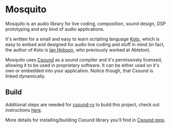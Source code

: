 Mosquito
===

Mosquito is an audio library for live coding, composition, sound design, DSP
prototyping and any kind of audio applications.

It's written for a small and easy to learn scripting language
[Koto](https://github.com/koto-lang/koto), which is easy to embed and designed
for audio live coding and stuff in mind (in fact, the author of Koto is 
[Ian Hobson](https://twitter.com/_hobson_), who previously worked at Ableton).

Mosquito uses [Csound](https://csound.com) as a sound compiler and it's
permissively licensed, allowing it to be used in proprietary software. It can be
either used on it's own or embedded into your application. Notice though, that
Csound is linked dynamically.




## Build

Additional steps are needed for 
[csound-rs](https://github.com/neithanmo/csound-rs) to build this project, check
out instructions [here](https://github.com/neithanmo/csound-rs#installation).

More details for installing/building Csound library you'll find in 
[Csound repo](https://github.com/csound/csound).
